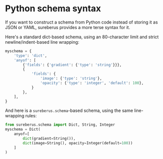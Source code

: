 # Python schema syntax

If you want to construct a schema from Python code instead of storing it as
JSON or YAML, sureberus provides a more terse syntax for it.

Here's a standard dict-based schema, using an 80-character limit and strict
newline/indent-based line wrapping:

```python
myschema = {
    'type': 'dict',
    'anyof': [
        {'fields': {'gradient': {'type': 'string'}}},
        {
            'fields': {
                'image': {'type': 'string'},
                'opacity': {'type': 'integer', 'default': 100},
            }
        },
    ],
}
```

And here is a `sureberus.schema`-based schema, using the same line-wrapping
rules:

```python
from sureberus.schema import Dict, String, Integer
myschema = Dict(
    anyof=[
        dict(gradient=String()),
        dict(image=String(), opacity=Integer(default=100))
    ]
)
```
